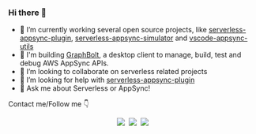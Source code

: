 ### Hi there 👋

- 🔭 I’m currently working several open source projects, like [serverless-appsync-plugin](https://github.com/sid88in/serverless-appsync-plugin), [serverless-appsync-simulator](https://github.com/bboure/serverless-appsync-simulator) and [vscode-appsync-utils](https://github.com/bboure/vscode-appsync-utils)
- 🔧 I'm building [GraphBolt](http://graphbolt.dev/), a desktop client to manage, build, test and debug AWS AppSync APIs.
- 👯 I’m looking to collaborate on serverless related projects
- 🤔 I’m looking for help with [serverless-appsync-plugin](https://github.com/sid88in/serverless-appsync-plugin)
- 💬 Ask me about Serverless or AppSync!

Contact me/Follow me 👇
<p align="center">
  <a href="https://twitter.com/Benoit_Boure" target="_blank"><img src=https://img.shields.io/badge/follow-%40Benoit_Boure-1DA1F2?logo=twitter&style=for-the-badge" /></a>&nbsp;
  <a href="https://benoitboure.com/" target="_blank"><img src="https://img.shields.io/badge/Blog-blue?logo=Hashnode&style=for-the-badge" /></a>&nbsp;
  <a href="https://linkedin.com/in/bboure" target="_blank"><img src="https://img.shields.io/badge/LinkedIn-grey?logo=LinkedIn&style=for-the-badge" /></a>
</p>

